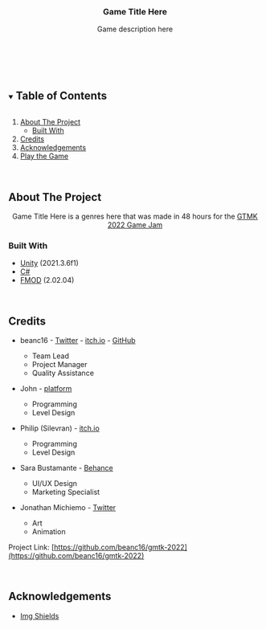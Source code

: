 <!-- PROJECT SHIELDS -->
<!--
*** I'm using markdown "reference style" links for readability.
*** Reference links are enclosed in brackets [ ] instead of parentheses ( ).
*** See the bottom of this document for the declaration of the reference variables
*** for contributors-url, forks-url, etc. This is an optional, concise syntax you may use.
*** https://www.markdownguide.org/basic-syntax/#reference-style-links
-->

<!-- PROJECT LOGO -->
<br />
<p align="center">
  <!--
  <a href="https://github.com/beanc16/gmtk-2022">
    <img src="./Assets/_/Sprites/Promotional/favicon.png" alt="Logo" width="80" height="80">
  </a>
  -->

  <h3 align="center">Game Title Here</h3>

  <p align="center">
    Game description here
    <br />
    <!--
    <a href="https://itch.io/jam/gmtk-2021/rate/1078608"><strong>Play the Game »</strong></a>
    -->
    <br />
    <br />
  </p>
</p>

<!-- GAMEPLAY GIF -->
<!--
<div align="center">
  <a href="https://github.com/beanc16/gmtk-2022">
    <img src="./Assets/_/Sprites/Promotional/Gameplay.gif" alt="Gameplay" width="75%">
  </a>
</div>
-->
<br />
<br />



<!-- TABLE OF CONTENTS -->
<details open="open">
  <summary><h2 style="display: inline-block">Table of Contents</h2></summary>
  <ol>
    <li>
      <a href="#about-the-project">About The Project</a>
      <ul>
        <li><a href="#built-with">Built With</a></li>
      </ul>
    </li>
    <li><a href="#credits">Credits</a></li>
    <li><a href="#acknowledgements">Acknowledgements</a></li>
    <li><a href="#play-the-game">Play the Game</a></li>
  </ol>
</details>

<br />



<!-- ABOUT THE PROJECT -->
## About The Project
<div align="center">
  <!-- cover image -->
  <!--
  <a href="https://github.com/beanc16/gmtk-2022">
    <img src="./Assets/_/Sprites/Promotional/Cover_Image.png" alt="Cover Image" width="75%">
  </a>
  -->
</div>

<p align="center">
  Game Title Here is a genres here that was made in 48 hours for the 
  <a href="https://itch.io/jam/gmtk-jam-2022">
    GTMK 2022 Game Jam
  </a>
</p>


### Built With

* [Unity](https://unity.com) (2021.3.6f1)
* [C#](https://docs.microsoft.com/en-us/dotnet/csharp)
* [FMOD](https://fmod.com/) (2.02.04)

<br />



<!-- CREDITS -->
## Credits

* beanc16 - [Twitter](https://twitter.com/shocking_shots) - [itch.io](https://shockingshots.itch.io) - [GitHub](https://github.com/beanc16)
  * Team Lead
  * Project Manager
  * Quality Assistance

* John - [platform](https://some-url-here.com)
  * Programming
  * Level Design

* Philip (Silevran) - [itch.io](https://silevran.itch.io)
  * Programming
  * Level Design

* Sara Bustamante - [Behance](https://www.behance.net/sarambustama)
    * UI/UX Design
    * Marketing Specialist

* Jonathan Michiemo - [Twitter](https://twitter.com/JonaCapt)
  * Art
  * Animation



Project Link: [https://github.com/beanc16/gmtk-2022](https://github.com/beanc16/gmtk-2022)

<br />



<!-- ACKNOWLEDGEMENTS -->
## Acknowledgements

<!-- Add plugins and dependencies here -->
* [Img Shields](https://shields.io)

<br />



<!-- Play the Game -->
<!--
## [Play the Game](https://itch.io/jam/gmtk-2021/rate/1078608)
-->


<!-- MARKDOWN LINKS & IMAGES -->
<!-- https://www.markdownguide.org/basic-syntax/#reference-style-links -->

<!-- Custom -->
<!-- Add any custom links or images here -->

<!-- Default -->
[contributors-shield]: https://img.shields.io/github/contributors/github_username/repo.svg?style=for-the-badge
[contributors-url]: https://github.com/github_username/repo/graphs/contributors
[forks-shield]: https://img.shields.io/github/forks/github_username/repo.svg?style=for-the-badge
[forks-url]: https://github.com/github_username/repo/network/members
[stars-shield]: https://img.shields.io/github/stars/github_username/repo.svg?style=for-the-badge
[stars-url]: https://github.com/github_username/repo/stargazers
[issues-shield]: https://img.shields.io/github/issues/github_username/repo.svg?style=for-the-badge
[issues-url]: https://github.com/github_username/repo/issues
[license-shield]: https://img.shields.io/github/license/github_username/repo.svg?style=for-the-badge
[license-url]: https://github.com/github_username/repo/blob/master/LICENSE.txt
[linkedin-shield]: https://img.shields.io/badge/-LinkedIn-black.svg?style=for-the-badge&logo=linkedin&colorB=555
[linkedin-url]: https://linkedin.com/in/github_username
